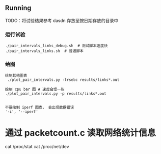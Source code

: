 ## Running

TODO：将试验结果参考 dasdn 存放至按日期存放的目录中

### 运行试验
```
./pair_intervals_links_debug.sh  # 测试脚本速度快
./pair_intervals_links.sh  # 普通脚本

```

### 绘图
```
绘制其他图表
 ./plot_pair_intervals.py -lrsebc results/links*.out

绘制 cpu bar 图 # 速度会慢一些
./plot_pair_intervals.py -p results/links*.out


不要绘制 iperf 图表， 会出现数据错误
'-i', '--iperf'
```
# 通过 packetcount.c 读取网络统计信息
cat /proc/stat
cat /proc/net/dev
